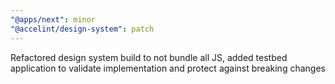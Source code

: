 ```yaml
---
"@apps/next": minor
"@accelint/design-system": patch
---
```


Refactored design system build to not bundle all JS, added testbed application to validate implementation and protect against breaking changes
